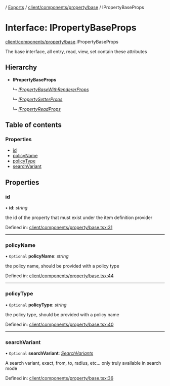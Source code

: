 [](../README.md) / [Exports](../modules.md) / [client/components/property/base](../modules/client_components_property_base.md) / IPropertyBaseProps

# Interface: IPropertyBaseProps

[client/components/property/base](../modules/client_components_property_base.md).IPropertyBaseProps

The base interface, all entry, read, view, set contain these attributes

## Hierarchy

* **IPropertyBaseProps**

  ↳ [*IPropertyBaseWithRendererProps*](client_components_property_base.ipropertybasewithrendererprops.md)

  ↳ [*IPropertySetterProps*](client_components_property_base.ipropertysetterprops.md)

  ↳ [*IPropertyReadProps*](client_components_property_base.ipropertyreadprops.md)

## Table of contents

### Properties

- [id](client_components_property_base.ipropertybaseprops.md#id)
- [policyName](client_components_property_base.ipropertybaseprops.md#policyname)
- [policyType](client_components_property_base.ipropertybaseprops.md#policytype)
- [searchVariant](client_components_property_base.ipropertybaseprops.md#searchvariant)

## Properties

### id

• **id**: *string*

the id of the property that must exist under the item definition
provider

Defined in: [client/components/property/base.tsx:31](https://github.com/onzag/itemize/blob/11a98dec/client/components/property/base.tsx#L31)

___

### policyName

• `Optional` **policyName**: *string*

the policy name, should be provided with a policy type

Defined in: [client/components/property/base.tsx:44](https://github.com/onzag/itemize/blob/11a98dec/client/components/property/base.tsx#L44)

___

### policyType

• `Optional` **policyType**: *string*

the policy type, should be provided with a policy name

Defined in: [client/components/property/base.tsx:40](https://github.com/onzag/itemize/blob/11a98dec/client/components/property/base.tsx#L40)

___

### searchVariant

• `Optional` **searchVariant**: [*SearchVariants*](../modules/constants.md#searchvariants)

A search variant, exact, from, to, radius, etc...
only truly available in search mode

Defined in: [client/components/property/base.tsx:36](https://github.com/onzag/itemize/blob/11a98dec/client/components/property/base.tsx#L36)
